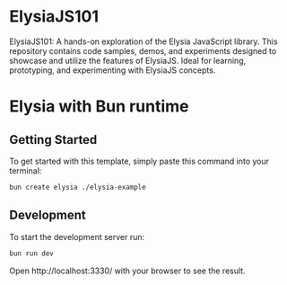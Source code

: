 # ElysiaJS101
ElysiaJS101: A hands-on exploration of the Elysia JavaScript library. This repository contains code samples, demos, and experiments designed to showcase and utilize the features of ElysiaJS. Ideal for learning, prototyping, and experimenting with ElysiaJS concepts.

# Elysia with Bun runtime

## Getting Started
To get started with this template, simply paste this command into your terminal:
```bash
bun create elysia ./elysia-example
```

## Development
To start the development server run:
```bash
bun run dev
```
Open http://localhost:3330/ with your browser to see the result.

